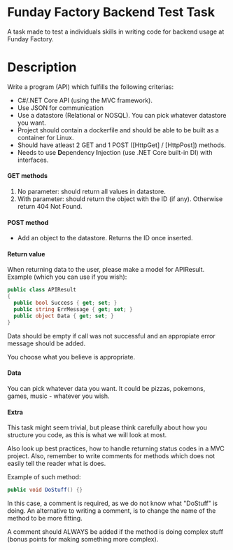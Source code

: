 # Funday Factory Backend Test Task
A task made to test a individuals skills in writing code for backend usage at Funday Factory.


# Description
Write a program (API) which fulfills the following criterias:
- C#/.NET Core API (using the MVC framework).
- Use JSON for communication
- Use a datastore (Relational or NOSQL). You can pick whatever datastore you want.
- Project should contain a dockerfile and should be able to be built as a container for Linux.
- Should have atleast 2 GET and 1 POST ([HttpGet] / [HttpPost]) methods.
- Needs to use **D**ependency **I**njection (use .NET Core built-in DI) with interfaces.


#### GET methods
1. No parameter: should return all values in datastore.
2. With parameter: should return the object with the ID (if any). Otherwise return 404 Not Found.


#### POST method
- Add an object to the datastore. Returns the ID once inserted.


#### Return value
When returning data to the user, please make a model for APIResult.
Example (which you can use if  you wish):
```C#
public class APIResult
{
  public bool Success { get; set; }
  public string ErrMessage { get; set; }
  public object Data { get; set; }
}
```

Data should be empty if call was not successful and an appropiate error message should be added.

You choose what you believe is appropriate.

#### Data
You can pick whatever data you want. It could be pizzas, pokemons, games, music - whatever you wish.


#### Extra
This task might seem trivial, but please think carefully about how you structure you code, as this is what we will look at most.

Also look up best practices, how to handle returning status codes in a MVC project. Also, remember to write comments for methods which does not easily tell the reader what is does.

Example of such method:
```C#
public void DoStuff() {}
```
In this case, a comment is required, as we do not know what "DoStuff" is doing. An alternative to writing a comment, is to change the name of the method to be more fitting.

A comment should ALWAYS be added if the method is doing complex stuff (bonus points for making something more complex).
